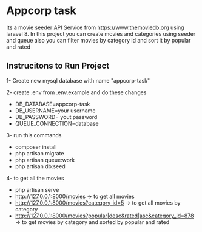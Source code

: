 # Appcorp task
Its a movie seeder API Service from https://www.themoviedb.org using laravel 8.
In this project you can create movies and categories using seeder and queue 
also you can filter movies by category id and sort it by popular and rated

## Instrucitons to Run Project

1- Create new mysql database with name "appcorp-task"

2- create .env from .env.example and do these changes
- DB_DATABASE=appcorp-task
- DB_USERNAME=your username
- DB_PASSWORD= yout password
- QUEUE_CONNECTION=database

3- run this commands 
- composer install
- php artisan migrate
- php artisan queue:work
- php artisan db:seed

4- to get all the movies  
- php artisan serve
- http://127.0.0.1:8000/movies   -> to get all movies
- http://127.0.0.1:8000/movies?category_id=5   -> to get all movies by category
- http://127.0.0.1:8000/movies?popular|desc&rated|asc&category_id=878 -> to get movies by category and sorted by popular and rated


